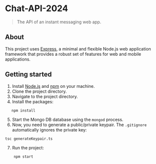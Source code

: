# Chat-API-2024
> The API of an instant messaging web app.
## About
This project uses [Express](https://expressjs.com/),  a minimal and flexible Node.js web application framework that provides a robust set of features for web and mobile applications.

## Getting started
1. Install [Node.js](https://nodejs.org/) and [npm](https://www.npmjs.com/) on your machine. 
2. Clone the project directory.
3. Navigate to the project directory.
4. Install the packages:
 ```
    npm install
 ```
5. Start the Mongo DB database using the `mongod` process.
6. Now, you need to generate a public/private keypair.  The `.gitignore` automatically ignores the private key:
```
tsc generateKeypair.ts
```
7. Run the project:
```
    npm start
 ```